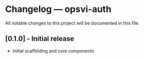 # Changelog — opsvi-auth

All notable changes to this project will be documented in this file.

## [0.1.0] - Initial release
- Initial scaffolding and core components
